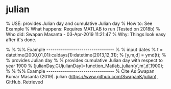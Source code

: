 # julian
% USE: provides Julian day and cumulative Julian day
% How to: See Example 
% What happens: Requires MATLAB to run (Tested on 2018b)
% Who did: Swapan Masanta - 03-Apr-2019 11:21:47
% Why: Things look easy after it's done.

% 
% %% Example ---------------------------------
% % input dates
% t = datetime(2000,01,01):caldays(1):datetime(2013,12,31);
% [y,m,d] = ymd(t);
% % provides Julian day 
% % provides cumulative Julian day with respect to year 1900
% [julianDay,CUjulianDay]=function_Matlab_julian(y',m',d',1900);
% 
% %% Example ---------------------------------
% 
Cite As
Swapan Kumar Masanta (2019). julian (https://www.github.com/SwapanK/julian), GitHub. Retrieved
